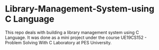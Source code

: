 # Library-Management-System-using C Language
This repo deals with building a library management system using C Language. It was done as a mini project under the course UE19CS152 - Problem Solving With C Laboratory at PES University.
